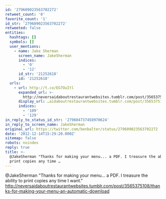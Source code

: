 ```yaml
---
id: '279609023563702272'
retweet_count: '0'
favorite_count: '1'
id_str: '279609023563702272'
retweeted: false
entities:
  hashtags: []
  symbols: []
  user_mentions:
    - name: Jake Sherman
      screen_name: JakeSherman
      indices:
        - '0'
        - '12'
      id_str: '21252618'
      id: '21252618'
  urls:
    - url: http://t.co/EG7OuItl
      expanded_url: >-
        http://neversaidaboutrestaurantwebsites.tumblr.com/post/3565375108/thanks-for-making-your-menu-an-automatic-download
      display_url: …aidaboutrestaurantwebsites.tumblr.com/post/356537510…
      indices:
        - '109'
        - '129'
in_reply_to_status_id_str: '279604737458970624'
in_reply_to_screen_name: JakeSherman
original_url: https://twitter.com/benbalter/status/279609023563702272
date: '2012-12-14T15:29:20.000Z'
sitemap: false
robots: noindex
reply: true
title: >-
  @JakeSherman "Thanks for making your menu... a PDF. I treasure the ability to
  print copies any time …
---
```


@JakeSherman "Thanks for making your menu... a PDF. I treasure the ability to print copies any time I want." http://neversaidaboutrestaurantwebsites.tumblr.com/post/3565375108/thanks-for-making-your-menu-an-automatic-download